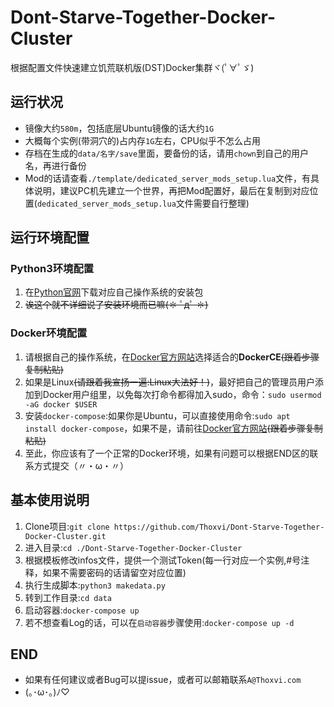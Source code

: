 # Dont-Starve-Together-Docker-Cluster
根据配置文件快速建立饥荒联机版(DST)Docker集群ヾ(ﾟ∀ﾟゞ)
## 运行状况
* 镜像大约`580m`，包括底层Ubuntu镜像的话大约`1G`
* 大概每个实例(带洞穴的)占内存`1G`左右，CPU似乎不怎么占用
* 存档在生成的`data/名字/save`里面，要备份的话，请用`chown`到自己的用户名，再进行备份
* Mod的话请查看`./template/dedicated_server_mods_setup.lua`文件，有具体说明，建议PC机先建立一个世界，再把Mod配置好，最后在复制到对应位置(`dedicated_server_mods_setup.lua`文件需要自行整理)

## 运行环境配置
### Python3环境配置
1. 在[Python官网](https://www.python.org/downloads/)下载对应自己操作系统的安装包
2. ~~诶这个就不详细说了安装环境而已嘛(✽ ﾟдﾟ ✽)~~

### Docker环境配置
1. 请根据自己的操作系统，在[Docker官方网站](https://docs.docker.com/engine/installation/#server)选择适合的**DockerCE**~~(跟着步骤复制粘贴)~~
2. 如果是Linux~~(请跟着我宣扬一遍:Linux大法好！)~~，最好把自己的管理员用户添加到Docker用户组里，以免每次打命令都得加入sudo，命令：`sudo usermod -aG docker $USER`
3. 安装`docker-compose`:如果你是Ubuntu，可以直接使用命令:`sudo apt install docker-compose`，如果不是，请前往[Docker官方网站](https://docs.docker.com/compose/install/)~~(跟着步骤复制粘贴)~~
4. 至此，你应该有了一个正常的Docker环境，如果有问题可以根据END区的联系方式提交（〃・ω・〃）

## 基本使用说明
1. Clone项目:`git clone https://github.com/Thoxvi/Dont-Starve-Together-Docker-Cluster.git`
2. 进入目录:`cd ./Dont-Starve-Together-Docker-Cluster`
3. 根据模板修改infos文件，提供一个测试Token(每一行对应一个实例,#号注释，如果不需要密码的话请留空对应位置)
4. 执行生成脚本:`python3 makedata.py`
5. 转到工作目录:`cd data`
6. 启动容器:`docker-compose up`
7. 若不想查看Log的话，可以在`启动容器`步骤使用:`docker-compose up -d`

## END
* 如果有任何建议或者Bug可以提issue，或者可以邮箱联系`A@Thoxvi.com`
* (｡･ω･｡)ﾉ♡